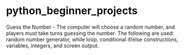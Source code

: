 # python_beginner_projects
Guess the Number - The computer will choose a random number, and players must take turns guessing the number. 
The following are used: random number generator, while loop, conditional if/else constructions, 
variables, integers, and screen output.
